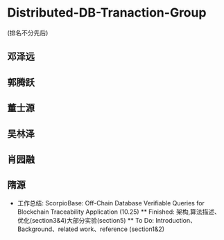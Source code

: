 # Distributed-DB-Tranaction-Group
(排名不分先后)
## 邓泽远
## 郭腾跃
## 董士源
## 吴林泽
## 肖园融
## 隋源
* 工作总结: ScorpioBase: Off-Chain Database Verifiable Queries for Blockchain Traceability Application (10.25)
** Finished: 架构,算法描述、优化(section3&4)大部分实验(section5)
** To Do: Introduction、Background、related work、reference (section1&2)
